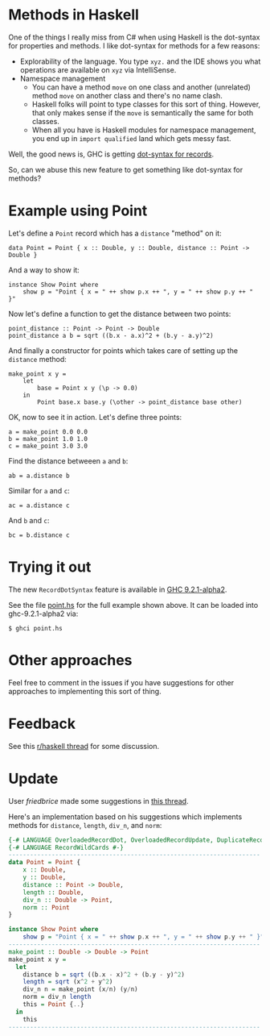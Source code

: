 # Methods in Haskell

One of the things I really miss from C# when using Haskell is the dot-syntax for properties and methods. I like dot-syntax for methods for a few reasons:

- Explorability of the language. You type `xyz.` and the IDE shows you what operations are available on `xyz` via IntelliSense.
- Namespace management
  - You can have a method `move` on one class and another (unrelated) method `move` on another class and there's no name clash.
  - Haskell folks will point to type classes for this sort of thing. However, that only makes sense if the `move` is semantically the same for both classes.
  - When all you have is Haskell modules for namespace management, you end up in `import qualified` land which gets messy fast.

Well, the good news is, GHC is getting [dot-syntax for records](https://github.com/ghc-proposals/ghc-proposals/blob/master/proposals/0282-record-dot-syntax.rst).

So, can we abuse this new feature to get something like dot-syntax for methods?

# Example using Point

Let's define a `Point` record which has a `distance` "method" on it:

    data Point = Point { x :: Double, y :: Double, distance :: Point -> Double }
 
And a way to show it: 
 
    instance Show Point where
        show p = "Point { x = " ++ show p.x ++ ", y = " ++ show p.y ++ " }"
        
Now let's define a function to get the distance between two points:

    point_distance :: Point -> Point -> Double
    point_distance a b = sqrt ((b.x - a.x)^2 + (b.y - a.y)^2)

And finally a constructor for points which takes care of setting up the `distance` method:

    make_point x y =
        let
            base = Point x y (\p -> 0.0)
        in
            Point base.x base.y (\other -> point_distance base other)

OK, now to see it in action. Let's define three points:

    a = make_point 0.0 0.0
    b = make_point 1.0 1.0
    c = make_point 3.0 3.0

Find the distance betweeen `a` and `b`:

    ab = a.distance b

Similar for `a` and `c`:

    ac = a.distance c

And `b` and `c`:

    bc = b.distance c

# Trying it out

The new `RecordDotSyntax` feature is available in [GHC 9.2.1-alpha2](https://www.haskell.org/ghc/blog/20210422-ghc-9.2.1-alpha2-relased.html).

See the file [point.hs](point.hs) for the full example shown above. It can be loaded into ghc-9.2.1-alpha2 via:

    $ ghci point.hs

# Other approaches

Feel free to comment in the issues if you have suggestions for other approaches to implementing this sort of thing.

# Feedback

See this [r/haskell thread](https://www.reddit.com/r/haskell/comments/p0pclw/haskell_methods/) for some discussion.

# Update

User *friedbrice* made some suggestions in [this thread](https://www.reddit.com/r/haskell/comments/p0pclw/haskell_methods/h89atjy?utm_source=share&utm_medium=web2x&context=3).

Here's an implementation based on his suggestions which implements methods for `distance`, `length`, `div_n`, and `norm`:

```haskell
{-# LANGUAGE OverloadedRecordDot, OverloadedRecordUpdate, DuplicateRecordFields #-}
{-# LANGUAGE RecordWildCards #-}
----------------------------------------------------------------------
data Point = Point { 
    x :: Double, 
    y :: Double, 
    distance :: Point -> Double, 
    length :: Double,
    div_n :: Double -> Point,
    norm :: Point
}

instance Show Point where
    show p = "Point { x = " ++ show p.x ++ ", y = " ++ show p.y ++ " }"
----------------------------------------------------------------------
make_point :: Double -> Double -> Point
make_point x y =
  let
    distance b = sqrt ((b.x - x)^2 + (b.y - y)^2)
    length = sqrt (x^2 + y^2)
    div_n n = make_point (x/n) (y/n)
    norm = div_n length
    this = Point {..}
  in
    this
----------------------------------------------------------------------
```

